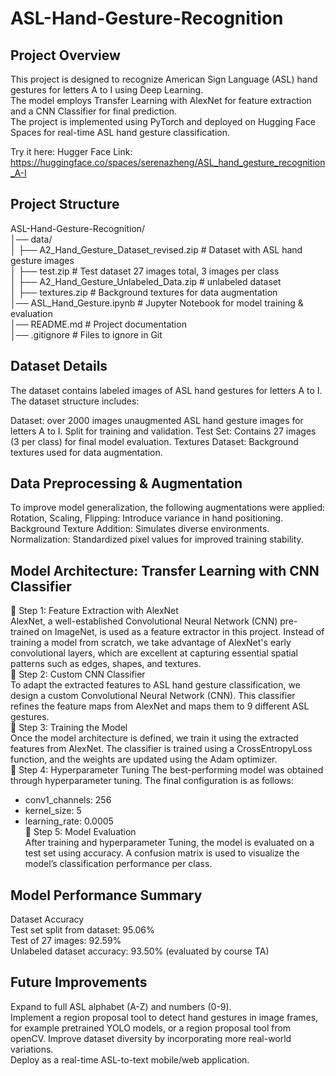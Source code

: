 # ASL-Hand-Gesture-Recognition

## Project Overview

This project is designed to recognize American Sign Language (ASL) hand gestures for letters A to I using Deep Learning.  
The model employs Transfer Learning with AlexNet for feature extraction and a CNN Classifier for final prediction.   
The project is implemented using PyTorch and deployed on Hugging Face Spaces for real-time ASL hand gesture classification.  

Try it here: Hugger Face Link:
https://huggingface.co/spaces/serenazheng/ASL_hand_gesture_recognition_A-I  

## Project Structure
ASL-Hand-Gesture-Recognition/  
│── data/  
│   ├── A2_Hand_Gesture_Dataset_revised.zip  # Dataset with ASL hand gesture images  
│   ├── test.zip  # Test dataset 27 images total, 3 images per class  
│   ├── A2_Hand_Gesture_Unlabeled_Data.zip  # unlabeled dataset  
│   ├── textures.zip  # Background textures for data augmentation  
│── ASL_Hand_Gesture.ipynb  # Jupyter Notebook for model training & evaluation  
│── README.md  # Project documentation  
│── .gitignore  # Files to ignore in Git  

## Dataset Details

The dataset contains labeled images of ASL hand gestures for letters A to I. The dataset structure includes:

Dataset: over 2000 images unaugmented ASL hand gesture images for letters A to I. Split for training and validation.
Test Set: Contains 27 images (3 per class) for final model evaluation.
Textures Dataset: Background textures used for data augmentation.

## Data Preprocessing & Augmentation  
To improve model generalization, the following augmentations were applied:  
Rotation, Scaling, Flipping: Introduce variance in hand positioning.  
Background Texture Addition: Simulates diverse environments.  
Normalization: Standardized pixel values for improved training stability.  

## Model Architecture: Transfer Learning with CNN Classifier
🔹 Step 1: Feature Extraction with AlexNet  
AlexNet, a well-established Convolutional Neural Network (CNN) pre-trained on ImageNet, is used as a feature extractor in this project. Instead of training a model from scratch, we take advantage of AlexNet's early convolutional layers, which are excellent at capturing essential spatial patterns such as edges, shapes, and textures.  
🔹 Step 2: Custom CNN Classifier  
To adapt the extracted features to ASL hand gesture classification, we design a custom Convolutional Neural Network (CNN). This classifier refines the feature maps from AlexNet and maps them to 9 different ASL gestures.  
🔹 Step 3: Training the Model  
Once the model architecture is defined, we train it using the extracted features from AlexNet. The classifier is trained using a CrossEntropyLoss function, and the weights are updated using the Adam optimizer.  
🔹 Step 4: Hyperparameter Tuning
The best-performing model was obtained through hyperparameter tuning. The final configuration is as follows:  
  - conv1_channels: 256  
  - kernel_size: 5  
  - learning_rate: 0.0005  
🔹 Step 5: Model Evaluation  
After training and hyperparameter Tuning, the model is evaluated on a test set using accuracy. A confusion matrix is used to visualize the model’s classification performance per class.  

## Model Performance Summary
Dataset	Accuracy  
Test set split from dataset: 95.06%  
Test of 27 images: 92.59%  
Unlabeled dataset accuracy: 93.50%  (evaluated by course TA)

## Future Improvements  
Expand to full ASL alphabet (A-Z) and numbers (0-9).  
Implement a region proposal tool to detect hand gestures in image frames, for example pretrained YOLO models, or a region proposal tool from openCV.
Improve dataset diversity by incorporating more real-world variations.  
Deploy as a real-time ASL-to-text mobile/web application.  


